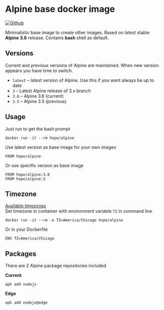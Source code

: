 # Alpine base docker image

[![Github](https://img.shields.io/github/stars/HopeUA/docker-base-alpine.svg?style=social&label=Star)](https://github.com/HopeUA/docker-base-alpine)

Minimalistic base image to create other images. Based on latest stable **Alpine 3.6** release.
Contains **bash** shell as default.
  
## Versions

Current and previous versions of Alpine are maintained. When new version appears you have time to switch. 

  * `latest` – latest version of Alpine. Use this if you want always be up to date
  * `3` – Latest Alpine release of 3.x branch
  * `3.6` – Alpine 3.6 (current)
  * `3.5` – Alpine 3.5 (previous)

## Usage

Just run to get the bash prompt

    docker run -it --rm hope/alpine

Use latest version as base image for your own images

    FROM hope/alpine 

Or use specific version as base image

    FROM hope/alpine:3.6
    FROM hope/alpine:3

## Timezone

[Available timezones](https://en.wikipedia.org/wiki/List_of_tz_database_time_zones)  
Set timezone in container with environment variable `TZ` in command line

    docker run -it --rm -e TZ=America/Chicago hope/alpine
    
Or in your Dockerfile

    ENV TZ=America/Chicago

## Packages

There are 2 Alpine package repositories included

**Current**

    apk add nodejs

**Edge**
    
    apk add nodejs@edge

